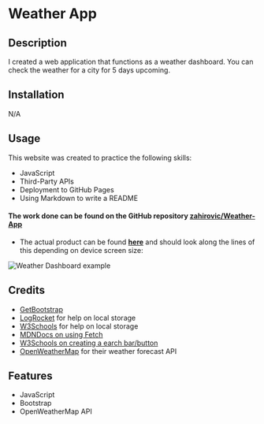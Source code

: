 # Weather App

## Description

I created a web application that functions as a weather dashboard. You can check the weather for a city for 5 days upcoming. 

## Installation

N/A

## Usage 


This website was created to practice the following skills:
- JavaScript
- Third-Party APIs
- Deployment to GitHub Pages
- Using Markdown to write a README

#### The work done can be found on the GitHub repository [zahirovic/Weather-App](https://github.com/zahirovic/Weather-App)
- The actual product can be found **[here](https://zahirovic.github.io/Weather-App/)** and should look along the lines of this depending on device screen size:


![Weather Dashboard example](Develop/assets/weather.png)



## Credits
- [GetBootstrap](https://getbootstrap.com/)
- [LogRocket](https://blog.logrocket.com/localstorage-javascript-complete-guide/) for help on local storage
- [W3Schools](https://www.w3schools.com/jsref/prop_win_localstorage.asp) for help on local storage
- [MDNDocs on using Fetch](https://developer.mozilla.org/en-US/docs/Web/API/Fetch_API/Using_Fetch)
- [W3Schools on creating a earch bar/button](https://www.w3schools.com/howto/howto_css_search_button.asp)
- [OpenWeatherMap](https://openweathermap.org/forecast5) for their weather forecast API

## Features
- JavaScript
- Bootstrap
- OpenWeatherMap API
 
